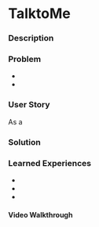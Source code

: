 # TalktoMe

### Description

### Problem

-
-

### User Story

As a

### Solution

### Learned Experiences

-
-
-

#### Video Walkthrough
